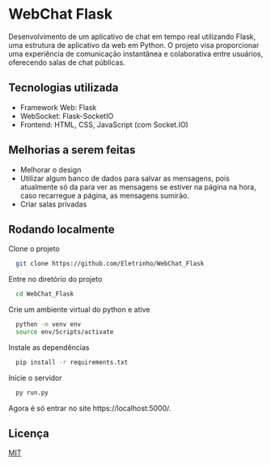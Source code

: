 
# WebChat Flask

Desenvolvimento de um aplicativo de chat em tempo real utilizando Flask, uma estrutura de aplicativo da web em Python. O projeto visa proporcionar uma experiência de comunicação instantânea e colaborativa entre usuários, oferecendo salas de chat públicas.


## Tecnologias utilizada
- Framework Web: Flask
- WebSocket: Flask-SocketIO
- Frontend: HTML, CSS, JavaScript (com Socket.IO)


## Melhorias a serem feitas

- Melhorar o design
- Utilizar algum banco de dados para salvar as mensagens, pois atualmente só da para ver as mensagens se estiver na página na hora, caso recarregue a página, as mensagens sumirão.
- Criar salas privadas


## Rodando localmente

Clone o projeto

```bash
  git clone https://github.com/Eletrinho/WebChat_Flask
```

Entre no diretório do projeto

```bash
  cd WebChat_Flask
```

Crie um ambiente virtual do python e ative

```bash
  python -m venv env
  source env/Scripts/activate
```

Instale as dependências

```bash
  pip install -r requirements.txt
```

Inicie o servidor

```bash
  py run.py
```
Agora é só entrar no site https://localhost:5000/.


## Licença

[MIT](https://choosealicense.com/licenses/mit/)


